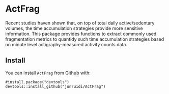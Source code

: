 # ActFrag



Recent studies haven shown that, on top of total daily active/sedentary volumes, the time 
  accumulation strategies provide more sensitive information. This package provides functions to extract 
  commonly used fragmentation metrics to quantidy such time accumulation strategies based on minute level 
  actigraphy-measured activity counts data. 

## Install
You can install `ActFrag` from Github with:
```{r}
#install.package("devtools")
devtools::install_github("junruidi/ActFrag")
```


